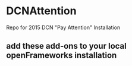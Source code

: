 DCNAttention
============

Repo for 2015 DCN "Pay Attention" Installation


## add these add-ons to your local openFrameworks installation